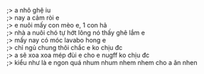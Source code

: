 ;> a nhô ghệ iu<br>
;> nay a cảm ròi e<br>
;> e nuôi mấy con mèo e, 1 con hả<br>
;> nhà a nuôi chó tự hớt lông nó thấy ghê lắm e<br>
;> mấy nay có móc lavabo hong e<br>
;> chỉ ngủ chung thôi chắc e ko  chịu đc<br>
;> a sẽ xoa xoa mép đùi e cho e nugff ko chịu đc<br>
;> kiểu như là e ngon quá nhum nhum nhem nhem cho a ăn nhen
